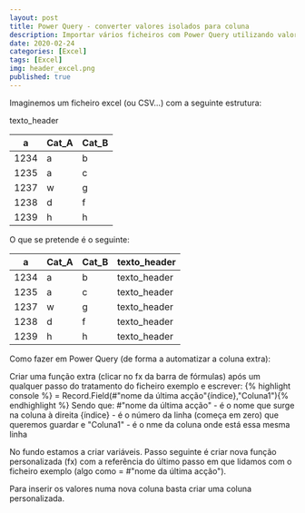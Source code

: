 ```yaml
---
layout: post
title: Power Query - converter valores isolados para coluna
description: Importar vários ficheiros com Power Query utilizando valores do cabeçalho como conteúdo de colunas
date: 2020-02-24
categories: [Excel]
tags: [Excel]
img: header_excel.png
published: true
---
```


Imaginemos um ficheiro excel (ou CSV...) com a seguinte estrutura:


texto_header

|     a     | Cat_A | Cat_B |
|-----------|-------|-------|
| 1234      | a     | b     |
| 1235      | a     | c     |
| 1237      | w     | g     |
| 1238      | d     | f     |
| 1239      | h     | h     |

O que se pretende é o seguinte:

|     a     | Cat_A | Cat_B |texto_header|
|-----------|-------|-------|------------|
| 1234      | a     | b     |texto_header|
| 1235      | a     | c     |texto_header|
| 1237      | w     | g     |texto_header|
| 1238      | d     | f     |texto_header|
| 1239      | h     | h     |texto_header|

Como fazer em Power Query (de forma a automatizar a coluna extra):

Criar uma função extra (clicar no fx da barra de fórmulas) após um qualquer passo do tratamento do ficheiro exemplo e escrever:
{% highlight console %} = Record.Field(#"nome da última acção"{índice},"Coluna1"){% endhighlight %}
Sendo que:
#"nome da última acção" - é o nome que surge na coluna à direita
{índice} - é o número da linha (começa em zero) que queremos guardar e
"Coluna1" - é o nme da coluna onde está essa mesma linha

No fundo estamos a criar variáveis.
Passo seguinte é criar nova função personalizada (fx) com a referência do último passo em que lidamos com o ficheiro exemplo (algo como = #"nome da última acção").

Para inserir os valores numa nova coluna basta criar uma coluna personalizada.

